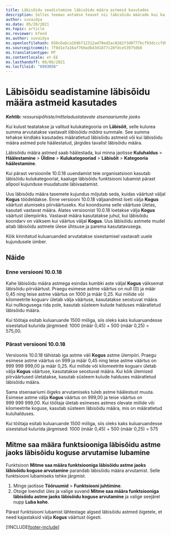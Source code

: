 ```yaml
---
title: Läbisõidu seadistamine läbisõidu määra astmeid kasutades
description: Selles teemas antakse teavet nii läbisõidu määrade kui ka läbisõidu määra astmete kohta.
author: suvaidya
ms.date: 05/20/2021
ms.topic: article
ms.reviewer: kfend
ms.author: suvaidya
ms.openlocfilehash: 030c6abca169b712312ad70ed2ac8262f3d0777bcf93dcccfd956f2f9e0ea77c
ms.sourcegitcommit: 7f8d1e7a16af769adb43d1877c28fdce53975db8
ms.translationtype: MT
ms.contentlocale: et-EE
ms.lasthandoff: 08/06/2021
ms.locfileid: "6993056"
---
```

# <a name="set-up-mileage-using-mileage-rate-tiers"></a>Läbisõidu seadistamine läbisõidu määra astmeid kasutades

_**Kehtib:** ressursipõhiste/mitteladustatavate stsenaariumite jaoks_

Kui kulust teatatakse ja valitud kulukategooria on **Läbisõit**, selle kulurea summa arvutatakse vastavalt *läbisõidu määra* summale. See summa tehakse kindlaks kasutades määratletud läbisõidu astmeid või kui läbisõidu määra astmed pole häälestatud, järgides tavalist läbisõidu määra. 

Läbisõidu määra astmed saab häälestada, kui minna jaotisse **Kuluhaldus** > **Häälestamine** > **Üldine** > **Kulukategooriad** > **Läbisõit** > **Kategooria häälestamine**.

Kui pärast versioonile 10.0.18 uuendamist teie organisatsioon kasutab läbisõidu kulukategooriat, kaaluge läbisõidu funktsiooni lubamist pärast allpool kujunduse muudatuste läbivaatamist. 

Uus läbisõidu määra tasemete kujundus mõjutab seda, kuidas väärtust väljal **Kogus** töödeldakse. Enne versiooni 10.0.18 väljaandmist loeti välja **Kogus** väärtust alumiseks piirväärtuseks. Kui koondsuma selle väärtuse ületas, kasutati vastavat määra.  Alates versioonist 10.0.18 loetakse välja **Kogus** väärtust ülempiiriks. Vastavat määra kasutatakse juhul, kui läbisõidu koondarv on väiksem kui väärtus väljal **Kogus**.  Uus läbisõidu astmete mudel aitab läbisõidu astmete ülese ühtsuse ja parema kasutatavusega.   

Kõik kinnitatud kuluaruanded arvutatakse sisestamisel vastavalt uuele kujundusele ümber.

## <a name="example"></a>Näide
 
### <a name="before-version-10018"></a>Enne versiooni 10.0.18
Kahe läbisõidu määra astmega esindas kumbki aste väljal **Kogus** väiksemat läbisõidu piirväärtust. Praegu esimese astme väärtus on null (0) ja määr 0,45 ning teise astme väärtus on 1000 ja määr 0,25. Kui miilide või kilomeetrite koguarv ületab välja väärtuse, kasutatakse seostuvat määra. Kui nullkogusega rida pole, kasutab süsteem kulude halduses määratletud läbisõidu määra. 
 
Kui töötaja esitab kuluaruande 1500 miiliga, siis oleks kaks kuluaruandesse sisestatud kulurida järgmised: 1000 (määr 0,45) + 500 (määr 0,25) = 575,00.

### <a name="after-version-10018"></a>Pärast versiooni 10.0.18
Versioonis 10.0.18 tähistab iga astme väli **Kogus** astme ülempiiri. Praegu esimese astme väärtus on 999 ja määr 0,45 ning teise astme väärtus on 999 999 999,00 ja määr 0,25. Kui miilide või kilomeetrite koguarv ületab välja **Kogus** väärtuse, kasutatakse seostuvat määra. Kui kõik ülemised piirväärtused ületatakse, kasutab süsteem kulude halduses määratletud läbisõidu määra. 
 
Sama stsenaariumi õigeks arvutamiseks tuleb astme häälestust muuta. Esimese astme välja **Kogus** väärtus on 999,00 ja teise väärtus on 999 999 999,00. Kui töötaja ületab esimeses astmes olevate miilide või kilomeetrite koguse, kasutab süsteem läbisõidu määra, mis on määratletud kuluhalduses. 
  
Kui töötaja esitab kuluaruande 1500 miiliga, siis oleks kaks kuluaruandesse sisestatud kulurida järgmised: 1000 (määr 0,45) + 500 (määr 0,25) = 575

## <a name="enable-the-mileage-amount-calculation-for-multiple-mileage-tiers-with-same-rate-feature"></a>Mitme saa määra funktsiooniga läbisõidu astme jaoks läbisõidu koguse arvutamise lubamine

Funktsioon **Mitme saa määra funktsiooniga läbisõidu astme jaoks läbisõidu koguse arvutamine** parandab läbisõidu määra arvutamist. Selle funktsiooni lubamiseks tehke järgmist.

1. Minge jaotisse **Tööruumid** > **Funktsiooni juhtimine**. 
2. Otsige loendist üles ja valige suvand **Mitme saa määra funktsiooniga läbisõidu astme jaoks läbisõidu koguse arvutamine** ja valige seejärel nupp **Luba kohe**.

Pärast funktsiooni lubamist lähtestage algsed läbisõidu astmed õigetele, et need kajastaksid välja **Kogus** väärtust õigesti. 


[!INCLUDE[footer-include](../includes/footer-banner.md)]
